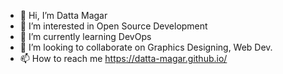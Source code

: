 - 👋 Hi, I’m Datta Magar
- 👀 I’m interested in Open Source Development 
- 🌱 I’m currently learning DevOps 
- 💞️ I’m looking to collaborate on Graphics Designing, Web Dev.
- 📫 How to reach me https://datta-magar.github.io/

<!---
datta-magar/datta-magar is a ✨ special ✨ repository because its `README.md` (this file) appears on your GitHub profile.
You can click the Preview link to take a look at your changes.
--->
